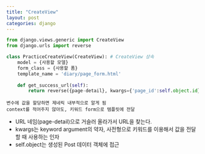 ```yaml
---
title: "CreateView"
layout: post
categories: django
---
```


```python
from django.views.generic import CreateView 
from django.urls import reverse

class PracticeCreateView(CreateView): # CreateView 상속
    model = {사용할 모델}
    form_class = {사용할 폼}
    template_name = 'diary/page_form.html' 
    
    def get_success_url(self):
        return reverse({page-detail}, kwargs={'page_id':self.object.id})
``` 
`변수에 값을 할당하면 제네릭 내부적으로 알게 됨`<br/>
`context를 적어주지 않아도, 키워드 form으로 템플릿에 전달`

- URL 네임(page-detail)으로 거슬러 올라가서 URL을 찾는다.
- kwargs는 keyword argument의 약자, 사전형으로 키워드를 이용해서 값을 전달할 때 사용하는 인자
- self.object는 생성된 Post 데이터 객체에 접근